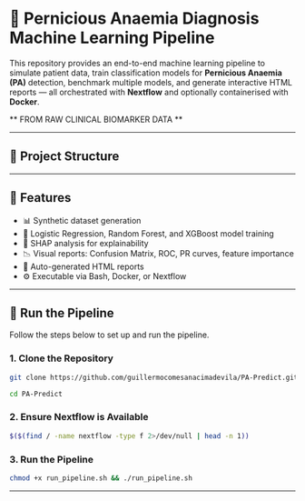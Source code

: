# 🧬 Pernicious Anaemia Diagnosis Machine Learning Pipeline

This repository provides an end-to-end machine learning pipeline to simulate patient data, train classification models for **Pernicious Anaemia (PA)** detection, benchmark multiple models, and generate interactive HTML reports — all orchestrated with **Nextflow** and optionally containerised with **Docker**.

** FROM RAW CLINICAL BIOMARKER DATA **

---

## 📁 Project Structure

---

## 🚀 Features

- 📊 Synthetic dataset generation
- 🤖 Logistic Regression, Random Forest, and XGBoost model training
- 🧠 SHAP analysis for explainability
- 📉 Visual reports: Confusion Matrix, ROC, PR curves, feature importance
- 📄 Auto-generated HTML reports
- ⚙️ Executable via Bash, Docker, or Nextflow

---

## 🚀 Run the Pipeline 

Follow the steps below to set up and run the pipeline.

### 1. Clone the Repository

```bash
git clone https://github.com/guillermocomesanacimadevila/PA-Predict.git
```
```bash
cd PA-Predict
```

### 2. Ensure Nextflow is Available

```bash
$($(find / -name nextflow -type f 2>/dev/null | head -n 1))
```

### 3. Run the Pipeline

```bash
chmod +x run_pipeline.sh && ./run_pipeline.sh
```

---

